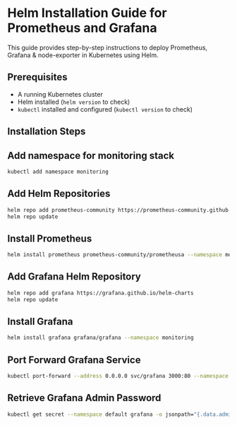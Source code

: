 # Helm Installation Guide for Prometheus and Grafana

This guide provides step-by-step instructions to deploy Prometheus, Grafana & node-exporter in Kubernetes using Helm.

## Prerequisites
- A running Kubernetes cluster
- Helm installed (`helm version` to check)
- `kubectl` installed and configured (`kubectl version` to check)

## Installation Steps

## Add namespace for monitoring stack
```sh
kubectl add namespace monitoring
```

## Add Helm Repositories
```sh
helm repo add prometheus-community https://prometheus-community.github.io/helm-charts
helm repo update
```

## Install Prometheus
```sh
helm install prometheus prometheus-community/prometheusa --namespace monitoring
```

## Add Grafana Helm Repository
```sh
helm repo add grafana https://grafana.github.io/helm-charts
helm repo update
```

## Install Grafana
```sh
helm install grafana grafana/grafana --namespace monitoring
```

## Port Forward Grafana Service
```sh
kubectl port-forward --address 0.0.0.0 svc/grafana 3000:80 --namespace monitoring
```

## Retrieve Grafana Admin Password
```sh
kubectl get secret --namespace default grafana -o jsonpath="{.data.admin-password}" | ForEach-Object { [System.Text.Encoding]::UTF8.GetString([System.Convert]::FromBase64String($_)) } --namespace monitoring
```
